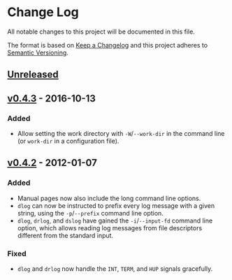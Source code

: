 # Change Log
All notable changes to this project will be documented in this file.

The format is based on [Keep a Changelog](http://keepachangelog.com/) 
and this project adheres to [Semantic Versioning](http://semver.org/).

## [Unreleased]

## [v0.4.3] - 2016-10-13
### Added
- Allow setting the work directory with `-W`/`--work-dir` in the command line
  (or `work-dir` in a configuration file).

## [v0.4.2] - 2012-01-07
### Added
- Manual pages now also include the long command line options.
- `dlog` can now be instructed to prefix every log message with a given string,
  using the `-p`/`--prefix` command line option.
- `dlog`, `drlog`, and `dslog` have gained the `-i`/`--input-fd` command line
  option, which allows reading log messages from file descriptors different from
  the standard input.

### Fixed
- `dlog` and `drlog` now handle the `INT`, `TERM`, and `HUP` signals gracefully.

[Unreleased]: https://github.com/aperezdc/dmon/compare/v0.4.3...HEAD
[v0.4.3]: https://github.com/aperezdc/dmon/compare/v0.4.2...v0.4.3
[v0.4.2]: https://github.com/aperezdc/dmon/compare/v0.4.1...v0.4.2
